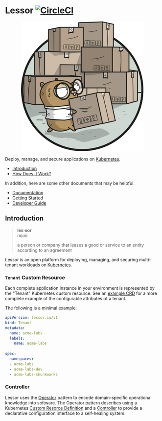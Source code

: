 # Lessor [![CircleCI](https://circleci.com/gh/lessor/lessor/tree/master.svg?style=svg&circle-token=6df998c0f2085edbc4bfeaf38e5114f990204c36)](https://circleci.com/gh/lessor/lessor/tree/master)

<p align="center">
  <img src="./docs/images/gophers/boxes.png" width="400">
</p>

Deploy, manage, and secure applications on [Kubernetes](https://kubernetes.io/).

- [Introduction](#introduction)
- [How Does It Work?](#how-does-it-work)

In addition, here are some other documents that may be helpful:

- [Documentation](./docs/README.md)
- [Getting Started](./docs/getting-started.md)
- [Developer Guide](./docs/developer-guide.md)

## Introduction

> **les·sor** <br>
> *noun*
>
> a person or company that leases a good or service to an entity according to an agreement

Lessor is an open platform for deploying, managing, and securing multi-tenant workloads on [Kubernetes](https://kubernetes.io/).

### `Tenant` Custom Resource

Each complete application instance in your environment is represented by the "Tenant" Kubernetes custom resource. See an [example CRD](./examples/crd.yaml) for a more complete example of the configurable attributes of a tenant.

The following is a minimal example:

```yaml
apiVersion: lessor.io/v1
kind: Tenant
metadata:
  name: acme-labs
  labels:
    name: acme-labs

spec:
  namespaces:
  - acme-labs
  - acme-labs-dev
  - acme-labs-skunkworks
```

### Controller

Lessor uses the [Operator](https://coreos.com/blog/introducing-operators.html) pattern to encode domain-specific operational knowledge into software. The Operator pattern describes using a Kubernetes [Custom Resorce Definition](https://kubernetes.io/docs/concepts/api-extension/custom-resources/) and a [Controller](https://github.com/kubernetes/community/blob/master/contributors/devel/controllers.md) to provide a declarative configuration interface to a self-healing system.
